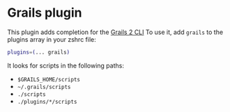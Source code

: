 # Grails plugin
This plugin adds completion for the [Grails 2 CLI](https://grails.github.io/grails2-doc/2.5.x/guide/commandLine.html)
To use it, add `grails` to the plugins array in your zshrc file:
```zsh
plugins=(... grails)
```
It looks for scripts in the following paths:
- `$GRAILS_HOME/scripts`
- `~/.grails/scripts`
- `./scripts`
- `./plugins/*/scripts`
